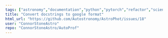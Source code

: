 ```yaml
---
tags: ["astronomy","documentation","python","pytorch","refactor","science-research","scientific-computing"]
title: "Convert docstrings to google format"
html_url: "https://github.com/Autostronomy/AstroPhot/issues/18"
user: "ConnorStoneAstro"
repo: "ConnorStoneAstro/AutoProf"
---
```


